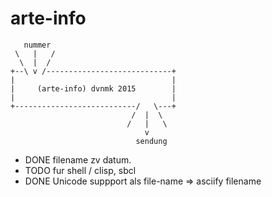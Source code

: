 # arte-info

       nummer
     \   |   /
      \  |  /
    +--\ v /----------------------------+
    |                                   |
    |     (arte-info) dvnmk 2015        |
    |                                   |
    +---------------------------/   \---+
                               /  |  \
                              /   |   \
                                  v
                                sendung
* DONE filename zv datum.
* TODO fur shell / clisp, sbcl
* DONE Unicode suppport als file-name => asciify filename
